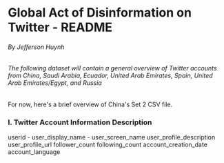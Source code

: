 #  Global Act of Disinformation on Twitter - README
###### By Jefferson Huynh

###### The following dataset will contain a general overview of Twitter accounts from China, Saudi Arabia, Ecuador, United Arab Emirates, Spain, United Arab Emirates/Egypt, and Russia

For now, here's a brief overview of China's Set 2 CSV file.


### I. Twitter Account Information Description

userid - 
user_display_name - 
user_screen_name
user_profile_description
user_profile_url
follower_count
following_count
account_creation_date
account_language
